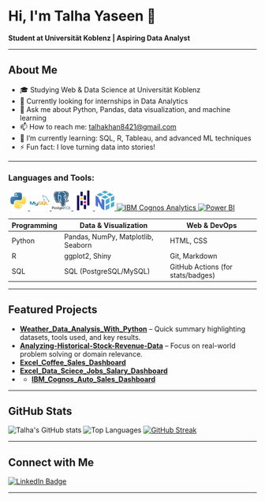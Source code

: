 # Hi, I'm Talha Yaseen 👋
**Student at Universität Koblenz | Aspiring Data Analyst**

---

##  About Me
- 🎓 Studying Web & Data Science at Universität Koblenz  
- 👀 Currently looking for internships in Data Analytics  
- 💬 Ask me about Python, Pandas, data visualization, and machine learning  
- 📫 How to reach me: [talhakhan8421@gmail.com](mailto:talhakhan8421@gmail.com)  
- 🌱 I’m currently learning: SQL, R, Tableau, and advanced ML techniques  
- ⚡ Fun fact: I love turning data into stories!

---

<h3 align="left">Languages and Tools:</h3>
<p align="left"> <a href="https://www.python.org" target="_blank" rel="noreferrer"> <img src="https://raw.githubusercontent.com/devicons/devicon/master/icons/python/python-original.svg" alt="python" width="40" height="40"/> </a> <a href="https://www.mysql.com/" target="_blank" rel="noreferrer"> <img src="https://raw.githubusercontent.com/devicons/devicon/master/icons/mysql/mysql-original-wordmark.svg" alt="mysql" width="40" height="40"/> </a> <a href="https://www.postgresql.org" target="_blank" rel="noreferrer"> <img src="https://raw.githubusercontent.com/devicons/devicon/master/icons/postgresql/postgresql-original-wordmark.svg" alt="postgresql" width="40" height="40"/> </a> 
<a href="https://pandas.pydata.org/" target="_blank" rel="noreferrer">
    <img src="https://raw.githubusercontent.com/devicons/devicon/master/icons/pandas/pandas-original.svg" alt="pandas" width="40" height="40"/>
  </a>
  <a href="https://numpy.org/" target="_blank" rel="noreferrer">
    <img src="https://raw.githubusercontent.com/devicons/devicon/master/icons/numpy/numpy-original.svg" alt="NumPy" width="40" height="40"/>
  </a>
  <a href="https://www.ibm.com/products/cognos-analytics" target="_blank" rel="noreferrer">
    <img src="https://cdn.jsdelivr.net/npm/simple-icons@v9/icons/ibm.svg" alt="IBM Cognos Analytics" width="40" height="40" color="White"/>
  </a>
  <a href="https://powerbi.microsoft.com/" target="_blank" rel="noreferrer">
    <img src="https://cdn.jsdelivr.net/npm/simple-icons@v9/icons/powerbi.svg" alt="Power BI" width="40" height="40"/>
  </a>
  </a>
</p>


| Programming | Data & Visualization | Web & DevOps |
|-------------|----------------------|--------------|
| Python  | Pandas, NumPy, Matplotlib, Seaborn | HTML, CSS |
| R | ggplot2, Shiny | Git, Markdown |
| SQL | SQL (PostgreSQL/MySQL) | GitHub Actions (for stats/badges) |

---

##  Featured Projects
- **[Weather_Data_Analysis_With_Python](https://github.com/talhayaseen81/Weather_Data_Analysis_With_Python)** – Quick summary highlighting datasets, tools used, and key results.  
- **[Analyzing-Historical-Stock-Revenue-Data](https://github.com/talhayaseen81/Analyzing-Historical-Stock-Revenue-Data-and-Building-a-Dashboard)** – Focus on real-world problem solving or domain relevance.  
- **[Excel_Coffee_Sales_Dashboard](https://github.com/talhayaseen81/Coffee_Sales_Dashboard)**
- **[Excel_Data_Sciece_Jobs_Salary_Dashboard](https://github.com/talhayaseen81/Data_Sciece_Jobs_Salary_Dashboard)**
- - **[IBM_Cognos_Auto_Sales_Dashboard](https://github.com/talhayaseen81/IBM_Cognos_Auto_Sales_Dashboard)**
---

##  GitHub Stats
![Talha's GitHub stats](https://github-readme-stats.vercel.app/api?username=talhayaseen81&show_icons=true&theme=radical)
![Top Languages](https://github-readme-stats.vercel.app/api/top-langs/?username=talhayaseen81&layout=compact&theme=radical)
[![GitHub Streak](https://streak-stats.demolab.com?user=talhayaseen81&theme=radical)](https://git.io/streak-stats)



---

##  Connect with Me
[![LinkedIn Badge](https://img.shields.io/badge/LinkedIn-talhayaseen-blue)](https://www.linkedin.com/in/talha-yaseen0/)

---
